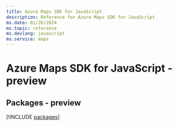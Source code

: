 ```yaml
---
title: Azure Maps SDK for JavaScript
description: Reference for Azure Maps SDK for JavaScript
ms.date: 01/26/2024
ms.topic: reference
ms.devlang: javascript
ms.service: maps
---
```

# Azure Maps SDK for JavaScript - preview
## Packages - preview
[!INCLUDE [packages](maps-index.md)]